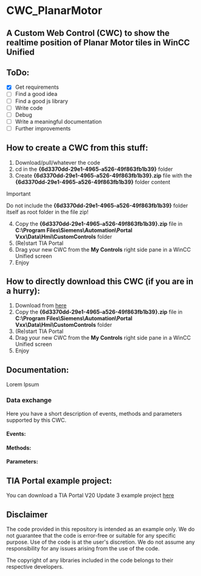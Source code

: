 # CWC_PlanarMotor

## A Custom Web Control (CWC) to show the realtime position of Planar Motor tiles in WinCC Unified

## ToDo:

- [x] Get requirements
- [ ] Find a good idea
- [ ] Find a good js library
- [ ] Write code
- [ ] Debug
- [ ] Write a meaningful documentation
- [ ] Further improvements

## How to create a CWC from this stuff:

1. Download/pull/whatever the code
2. cd in the **{6d3370dd-29e1-4965-a526-49f863fb1b39}** folder
3. Create **{6d3370dd-29e1-4965-a526-49f863fb1b39}.zip** file with the **{6d3370dd-29e1-4965-a526-49f863fb1b39}** folder content
> [!IMPORTANT]
> Do not include the **{6d3370dd-29e1-4965-a526-49f863fb1b39}** folder itself as root folder in the file zip!
4. Copy the **{6d3370dd-29e1-4965-a526-49f863fb1b39}.zip** file in **C:\Program Files\Siemens\Automation\Portal Vxx\Data\Hmi\CustomControls** folder
5. (Re)start TIA Portal
6. Drag your new CWC from the **My Controls** right side pane in a WinCC Unified screen
7. Enjoy

## How to directly download this CWC (if you are in a hurry):
1. Download from [here](Build/{6d3370dd-29e1-4965-a526-49f863fb1b39}.zip?raw=true)
2. Copy the **{6d3370dd-29e1-4965-a526-49f863fb1b39}.zip** file in **C:\Program Files\Siemens\Automation\Portal Vxx\Data\Hmi\CustomControls** folder
3. (Re)start TIA Portal
4. Drag your new CWC from the **My Controls** right side pane in a WinCC Unified screen
5. Enjoy

## Documentation:

Lorem Ipsum

### Data exchange
Here you have a short description of events, methods and parameters supported by this CWC.

#### Events:
#### Methods:
#### Parameters:

## TIA Portal example project:
You can download a TIA Portal V20 Update 3 example project [here](Demo/TestPlanarMotor.zap20?raw=true)

## Disclaimer
The code provided in this repository is intended as an example only. We do not guarantee that the code is error-free or suitable for any specific purpose. Use of the code is at the user's discretion. We do not assume any responsibility for any issues arising from the use of the code. 

The copyright of any libraries included in the code belongs to their respective developers.
